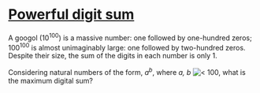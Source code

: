 # [Powerful digit sum](http://projecteuler.net/problem=56)

A googol (10<sup>100</sup>) is a massive number: one followed by one-hundred zeros; 100<sup>100</sup> is almost unimaginably large: one followed by two-hundred zeros. Despite their size, the sum of the digits in each number is only 1.

Considering natural numbers of the form, _a<sup>b</sup>_, where _a, b_ ![<](https://raw.githubusercontent.com/yaworsw/euler-manager/develop/data/images/symbol_lt.gif) 100, what is the maximum digital sum?

